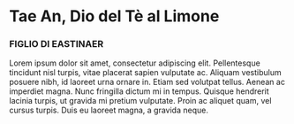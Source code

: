 # **Tae An, Dio del Tè al Limone**

### **FIGLIO DI EASTINAER**

Lorem ipsum dolor sit amet, consectetur adipiscing elit. Pellentesque tincidunt nisl turpis, vitae placerat sapien vulputate ac. Aliquam vestibulum posuere nibh, id laoreet urna ornare in. Etiam sed volutpat tellus. Aenean ac imperdiet magna. Nunc fringilla dictum mi in tempus. Quisque hendrerit lacinia turpis, ut gravida mi pretium vulputate. Proin ac aliquet quam, vel cursus turpis. Duis eu laoreet magna, a gravida neque.